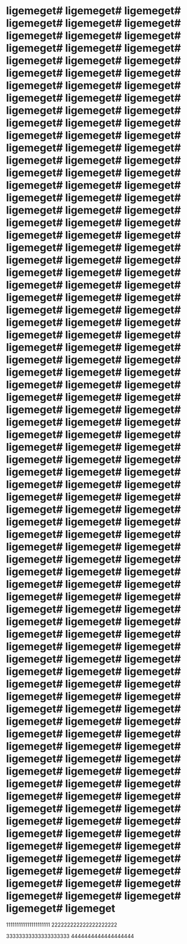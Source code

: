 # ligemeget# ligemeget# ligemeget# ligemeget# ligemeget# ligemeget# ligemeget# ligemeget# ligemeget# ligemeget# ligemeget# ligemeget# ligemeget# ligemeget# ligemeget# ligemeget# ligemeget# ligemeget# ligemeget# ligemeget# ligemeget# ligemeget# ligemeget# ligemeget# ligemeget# ligemeget# ligemeget# ligemeget# ligemeget# ligemeget# ligemeget# ligemeget# ligemeget# ligemeget# ligemeget# ligemeget# ligemeget# ligemeget# ligemeget# ligemeget# ligemeget# ligemeget# ligemeget# ligemeget# ligemeget# ligemeget# ligemeget# ligemeget# ligemeget# ligemeget# ligemeget# ligemeget# ligemeget# ligemeget# ligemeget# ligemeget# ligemeget# ligemeget# ligemeget# ligemeget# ligemeget# ligemeget# ligemeget# ligemeget# ligemeget# ligemeget# ligemeget# ligemeget# ligemeget# ligemeget# ligemeget# ligemeget# ligemeget# ligemeget# ligemeget# ligemeget# ligemeget# ligemeget# ligemeget# ligemeget# ligemeget# ligemeget# ligemeget# ligemeget# ligemeget# ligemeget# ligemeget# ligemeget# ligemeget# ligemeget# ligemeget# ligemeget# ligemeget# ligemeget# ligemeget# ligemeget# ligemeget# ligemeget# ligemeget# ligemeget# ligemeget# ligemeget# ligemeget# ligemeget# ligemeget# ligemeget# ligemeget# ligemeget# ligemeget# ligemeget# ligemeget# ligemeget# ligemeget# ligemeget# ligemeget# ligemeget# ligemeget# ligemeget# ligemeget# ligemeget# ligemeget# ligemeget# ligemeget# ligemeget# ligemeget# ligemeget# ligemeget# ligemeget# ligemeget# ligemeget# ligemeget# ligemeget# ligemeget# ligemeget# ligemeget# ligemeget# ligemeget# ligemeget# ligemeget# ligemeget# ligemeget# ligemeget# ligemeget# ligemeget# ligemeget# ligemeget# ligemeget# ligemeget# ligemeget# ligemeget# ligemeget# ligemeget# ligemeget# ligemeget# ligemeget# ligemeget# ligemeget# ligemeget# ligemeget# ligemeget# ligemeget# ligemeget# ligemeget# ligemeget# ligemeget# ligemeget# ligemeget# ligemeget# ligemeget# ligemeget# ligemeget# ligemeget# ligemeget# ligemeget# ligemeget# ligemeget# ligemeget# ligemeget# ligemeget# ligemeget# ligemeget# ligemeget# ligemeget# ligemeget# ligemeget# ligemeget# ligemeget# ligemeget# ligemeget# ligemeget# ligemeget# ligemeget# ligemeget# ligemeget# ligemeget# ligemeget# ligemeget# ligemeget# ligemeget# ligemeget# ligemeget# ligemeget# ligemeget# ligemeget# ligemeget# ligemeget# ligemeget# ligemeget# ligemeget# ligemeget# ligemeget# ligemeget# ligemeget# ligemeget# ligemeget# ligemeget# ligemeget# ligemeget
111111111111111111111
222222222222222222222

33333333333333333333
4444444444444444444


